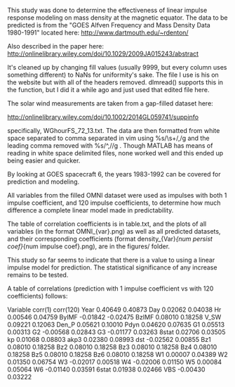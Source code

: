 This study was done to determine the effectiveness of linear impulse response modeling on mass density at the magnetic equator. The data to be predicted is from the "GOES Alfven Frequency and Mass Density Data 1980-1991" located here:
http://www.dartmouth.edu/~rdenton/

Also described in the paper here:
http://onlinelibrary.wiley.com/doi/10.1029/2009JA015243/abstract

It's cleaned up by changing fill values (usually 9999, but every column uses something different) to NaNs for uniformity's sake. The file I use is his on the website but with all of the headers removed. dlmread() supports this in the function, but I did it a while ago and just used that edited file here.

The solar wind measurements are taken from a gap-filled dataset here:

http://onlinelibrary.wiley.com/doi/10.1002/2014GL059741/suppinfo

specifically, WGhourFS_72_13.txt. The data are then formatted from white space separated to comma separated in vim using %s/\s+/,/g and the leading comma removed with %s/^,//g . Though MATLAB has means of reading in white space delimited files, none worked well and this ended up being easier and quicker.

By looking at GOES spacecraft 6, the years 1983-1992 can be covered for prediction and modeling.

All variables from the filled OMNI dataset were used as impulses with both 1 impulse coefficient, and 120 impulse coefficients, to determine how much difference a complete linear model made in predictability.

The table of correlation coefficients is in table.txt, and the plots of all variables (in the format OMNI_{var}.png) as well as all predicted datasets, and their corresponding coefficients (format density_{Var}_{num persist coef}_{num impulse coef}.png), are in the figures/ folder.

This study so far seems to indicate that there is a value to using a linear impulse model for prediction. The statistical significance of any increase remains to be tested.

A table of correlations (prediction with 1 impulse coefficient vs with 120 coefficients) follows:

Variable 	 corr(1) 	 corr(120)
Year 	 0.40649 	 0.40873
Day 	 0.02062 	 0.04038
Hr 	 0.00546 	 0.04759
ByIMF 	 -0.01842 	 -0.02475
BzIMF 	 0.08010 	 0.18258
V_SW 	 0.09221 	 0.12063
Den_P 	 0.05621 	 0.10010
Pdyn 	 0.04620 	 0.07635
G1 	 0.05513 	 0.00313
G2 	 -0.00568 	 0.02843
G3 	 -0.01177 	 0.03263
8stat 	 0.02706 	 0.03505
kp 	 0.01068 	 0.08803
akp3 	 0.02380 	 0.08993
dst 	 -0.02562 	 0.00855
Bz1 	 0.08010 	 0.18258
Bz2 	 0.08010 	 0.18258
Bz3 	 0.08010 	 0.18258
Bz4 	 0.08010 	 0.18258
Bz5 	 0.08010 	 0.18258
Bz6 	 0.08010 	 0.18258
W1 	 0.00007 	 0.04389
W2 	 0.01350 	 0.06754
W3 	 -0.02017 	 0.00518
W4 	 -0.02006 	 0.01150
W5 	 0.00084 	 0.05064
W6 	 -0.01140 	 0.03591
6stat 	 0.01938 	 0.02466
VBS 	 -0.00430 	 0.03222
